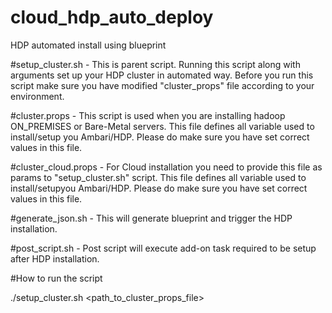 # cloud_hdp_auto_deploy
HDP automated install using blueprint

#setup_cluster.sh - This is parent script. Running this script along with arguments set up your HDP cluster in automated way. Before you run this script make sure you have modified "cluster_props" file according to your environment.
	
#cluster.props - This script is used when you are installing hadoop ON_PREMISES or Bare-Metal servers. This file defines all variable used to install/setup you Ambari/HDP. Please do make sure you have set correct values in this file.

#cluster_cloud.props - For Cloud installation you need to provide this file as params to "setup_cluster.sh" script. This file defines all variable used to install/setupyou Ambari/HDP. Please do make sure you have set correct values in this file.

#generate_json.sh - This will generate blueprint and trigger the HDP installation.

#post_script.sh - Post script will execute add-on task required to be setup after HDP installation.




#How to run the script

./setup_cluster.sh <path_to_cluster_props_file>

